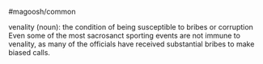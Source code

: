 #magoosh/common

venality (noun): the condition of being susceptible to bribes or corruption 
Even some of the most sacrosanct sporting events are not immune to venality, as many of the officials 
have received substantial bribes to make biased calls. 
